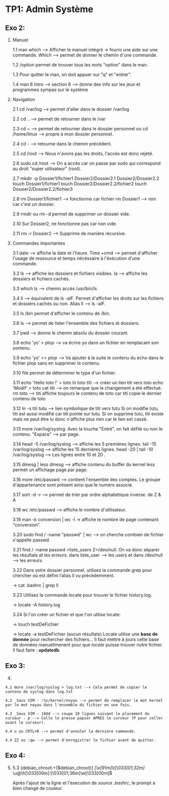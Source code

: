 # TP1: Admin Système

## Exo 2:

1. Manuel

    1.1 man which --> Afficher le manuel intégré -> fourni une aide sur une commande.
         Which --> permet de donner le chemin d'une commande.
    
    1.2 /option permet de trouver tous les mots "option" dans le man.

    1.3 Pour quitter le man, on doit appuer sur "q" et "entrer".

    1.4 man 6 intro --> section 6 --> donne des info sur les jeux et programmes sympas sur le système
    
2. Navigation

    2.1 cd /var/log --> permet d'aller dans le dossier /var/log
    
    2.2 cd .. --> permet de retourner dans le /var
    
    2.3 cd ~ --> permet de retourner dans le dossier personnel ou cd /home/linux --> propre à mon dossier personnel.
    
    2.4 cd - --> retourne dans le chemin précédent.
    
    2.5 cd /root --> Nous n'avons pas les droits, l'accès est donc rejeté.
    
    2.6 sudo cd /root --> On a accès car on passe par sudo qui correspond au droit "super utilisateur" (root).
    
    2.7 mkdir -p Dossier1/fichier1 Dossier2/Dossier2.1 Dossier2/Dossier2.2
        touch Dossier1/fichier1
        touch Dossier2/Dossier2.2/fichier2 
        touch Dossier2/Dossier2.2/fichier3
    
    2.8 rm Dossier1/fichier1 --> fonctionne car fichier
         rm Dossier1 --> non car c'est un dossier.
         
    2.9 rmdir ou rm -d permet de supprimer un dossier vide.
    
    2.10 Sur Dossier2, ne fonctionne pas car non vide.
    
    2.11 rm -r Dossier2 --> Supprime de manière récursive.
    
3. Commandes importantes

    3.1 date --> affiche la date et l'heure. 
        Time +cmd --> permet d'afficher l'usage de ressource et temps nécéssaire à           l'éxécution d'une commande.
    
    3.2 ls --> affiche les dossiers et fichiers visibles.
         la --> affiche les dossiers et fichiers cachés.
         
    3.3 which ls --> chemin accès /usr/bin/ls
    
    3.4 ll --> équivalent de ls -alF. Permet d'afficher les droits sur les fichiers et dossiers cachés ou non.
         Alias ll --> ls -alF.
    
    3.5 ls /bin permet d'afficher le contenu de /bin.
    
    3.6 ls --> permet de lister l'ensemble des fichiers et dossiers.
    
    3.7 pwd --> donne le chemin absolu du dossier courant.
    
    3.8 echo 'yo' > plop --> va écrire yo dans un fichier en remplacant son sontenu. 
    
    3.9 echo 'yo' >> plop --> Va ajouter à la suite le contenu du echo dans le fichier plop sans en supprimer le contenu.
    
    3.10 file permet de déterminer le type d'un fichier.

    3.11 echo 'Hello toto !' > toto
          ln toto titi --> créer un lien titi vers toto
          echo 'Modif' > toto
          cat titi --> on remarque que le changement a été effectué.
          rm toto --> titi affiche toujours le contenu de toto car titi copie le dernier contenu de toto
    
    3.12 ln -s titi tutu --> lien symbolique de titi vers tutu
          Si on modifie tutu, titi est aussi modifié car titi pointe sur tutu.
          Si on supprime tutu, titi existe mais ne peut être lu donc n'affiche plus rien car le lien est cassé.
    
    3.13 more /var/log/syslog. Avec la touche "Entré", on fait défilé ou non le contenu. "Espace" --> par page.
    
    3.14 head -5 /var/log/syslog --> affiche les 5 premières lignes.
        tail -15 /var/log/syslog --> affiche les 15 dernières lignes.
        head -20 | tail -10 /var/log/syslog --> Les lignes entre 10 et 20 .
        
    3.15 dmesg | less
        dmesg --> affiche contenu du buffer du kernel
        less permet un affichage page par page.
    
    3.16 more /etc/passwd --> contient l'ensemble des comptes. Le groupe d'appartenance sont présent ainsi que le numéro associé.


    3.17 sort -d -r --> permet de trier par ordre alphabétique inverse. de Z & A

    3.18 wc /etc/passwd --> affiche le nombre d'utilisateur.

    3.19 man -k conversion | wc -l -> affiche le nombre de page contenant "conversion".


    3.20 sudo find / -name "passwd" | wc --> on cherche combien de fichier s'appelle passwd.
    
    3.21 find / -name passwd >liste_users 2>/dev/null.
         On va donc séparer les résultats et les erreurs.
         dans liste_user --> les users et dans /dev/null --> les erreurs
    
    3.22 Dans votre dossier personnel, utilisez la commande grep pour chercher où est défini 
    l’alias ll vu précédemment.

    ->  cat .bashrc | grep ll                                                                                     
   
    3.23 Utilisez la commande locate pour trouver le fichier history.log.

    -> locate -A history.log                                                                                       
   
    3.24 Si l'on créer un fichier et que l'on utilise locate:

    -> touch testDeFichier

    -> locate -a testDeFichier (aucun résultats) 
    Locate utilise une **base de donnée** pour rechercher des fichiers... Il faut mettre à jours cette base de données
    manuellmenent pour que *locate* puisse trouver notre fichier. Il faut faire : **updatedb**.
    
## Exo 3:

4. 

    4.1 more /var/log/syslog > log.txt --> Cela permet de copier le contenu de syslog dans log.txt
    
    4.2 _Sous VIM - :%s/kernel/noyau --> permet de remplacer le mot kernel par le mot noyau dans l'ensemble du fichier en une fois.
    
    4.3 _Sous VIM - 10dd --> coupe 10 lignes suivant le placement du curseur - p --> Colle le presse papier APRES le curseur (P pour coller avant le curseur).
    
    4.4 u ou CRTL+R --> permet d'annuler la dernière commande.
    
    4.4 ZZ ou :qw --> permet d'enregistrer le fichier avant de quitter.
 

## Exo 4:

5.
    5.3 {debian_chroot:+($debian_chroot)}  *\[\e[91m\]\t\[\033[01;32m\]*  \u@\h\[\033[00m\]:\[\033[01;36m\]\w\[\033[00m\]\$
    
    Après l'ajout de la ligne et l'execution de *source .bashrc*, le prompt a bien changé de couleur.
    
    
